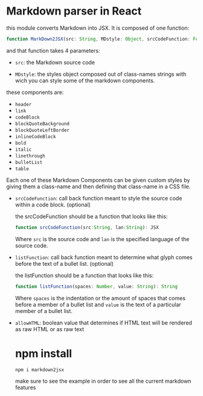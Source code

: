 # Markdown parser in React
this module converts Markdown into JSX.
It is composed of one function:
```typescript
function MarkDown2JSX(src: String, MDstyle: Object, srcCodeFunction: Function, listFunction: Function, allowHTML: Boolean): Array
```
and that function takes 4 parameters:

* `src`: the Markdown source code

* `MDstyle`: the styles object composed out of class-names strings with wich you can style some of the markdown components.

 these components are:
  * `header`
  * `link`
  * `codeBlock`
  * `blockQuoteBackground`
  * `blockQuoteLeftBorder`
  * `inlineCodeBlock`
  * `bold`
  * `italic`
  * `linethrough`
  * `bulletList`
  * `table` 

  Each one of these Markdown Components can be given custom styles by giving them a class-name
  and then defining that class-name in a CSS file.

* `srcCodeFunction`: call back function meant to style the source code within a code block.  (optional)
  
  the srcCodeFunction should be a function that looks like this:
  ```typescript
  function srcCodeFunction(src:String, lan:String): JSX
  ```
  Where `src` is the source code and `lan` is the specified language of the source code.

* `listFunction`: call back function meant to determine what glyph comes before the text of a bullet list. (optional)


  the listFunction should be a function that looks like this:  
  ```typescript
  function listFunction(spaces: Number, value: String): String
  ```
  Where `spaces` is the indentation or the amount of spaces that comes before a member of a bullet list and `value` is the text of a particular member of a bullet list.

* `allowHTML`: boolean value that determines if HTML text will be rendered as raw HTML or as raw text


  # npm install
  `npm i markdown2jsx`

  make sure to see the example in order to see all the current markdown features 

   
